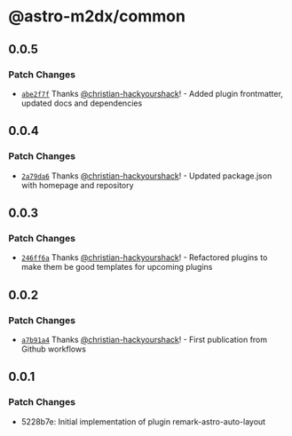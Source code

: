 # @astro-m2dx/common

## 0.0.5

### Patch Changes

- [`abe2f7f`](https://github.com/astro-m2dx/astro-m2dx/commit/abe2f7fd7d81f9b1e6bc5fdde86d0473723db27d) Thanks [@christian-hackyourshack](https://github.com/christian-hackyourshack)! - Added plugin frontmatter, updated docs and dependencies

## 0.0.4

### Patch Changes

- [`2a79da6`](https://github.com/astro-m2dx/astro-m2dx/commit/2a79da6a0f527eab29e2dbfed94c5e9d35a13f44) Thanks [@christian-hackyourshack](https://github.com/christian-hackyourshack)! - Updated package.json with homepage and repository

## 0.0.3

### Patch Changes

- [`246ff6a`](https://github.com/astro-m2dx/astro-m2dx/commit/246ff6ac6b110e4394830a171505efe7edeec3e2) Thanks [@christian-hackyourshack](https://github.com/christian-hackyourshack)! - Refactored plugins to make them be good templates for upcoming plugins

## 0.0.2

### Patch Changes

- [`a7b91a4`](https://github.com/astro-m2dx/astro-m2dx/commit/a7b91a4d21f23a320f5f0e37e88ad5c24c679c29) Thanks [@christian-hackyourshack](https://github.com/christian-hackyourshack)! - First publication from Github workflows

## 0.0.1

### Patch Changes

- 5228b7e: Initial implementation of plugin remark-astro-auto-layout
